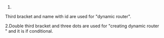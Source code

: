 1.
Third bracket and name with id are used for "dynamic router".

2.Double third bracket and three dots are used for "creating dynamic router " and it is if conditional.